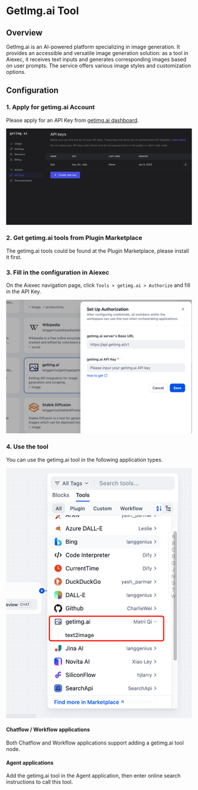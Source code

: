 # GetImg.ai Tool

## Overview

GetImg.ai is an AI-powered platform specializing in image generation. It provides an accessible and versatile image generation solution: as a tool in Aiexec, it receives text inputs and generates corresponding images based on user prompts. The service offers various image styles and customization options. 

## Configuration

### 1. Apply for getimg.ai Account
Please apply for an API Key from [getimg.ai dashboard](https://dashboard.getimg.ai/api-keys).

![](./_assets/getimgai_1.png)

### 2. Get getimg.ai tools from Plugin Marketplace

The getimg.ai tools could be found at the Plugin Marketplace, please install it first.

### 3. Fill in the configuration in Aiexec

On the Aiexec navigation page, click `Tools > getimg.ai > Authorize` and fill in the API Key.

![](./_assets/getimgai_2.png)

### 4. Use the tool
You can use the getimg.ai tool in the following application types.

![](./_assets/getimgai_3.png)

#### Chatflow / Workflow applications
Both Chatflow and Workflow applications support adding a getimg.ai tool node.

#### Agent applications
Add the getimg.ai tool in the Agent application, then enter online search instructions to call this tool.